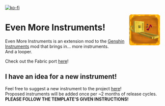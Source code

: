 [![ko-fi](https://ko-fi.com/img/githubbutton_sm.svg)](https://ko-fi.com/D1D1LE3HC)

<img align="right" src="https://github.com/StavWasPlayZ/Even-More-Instruments/blob/1.20.1/src/main/resources/icon.png?raw=true" width="100">

# Even More Instruments!

Even More Instruments is an extension mod to the [Genshin Instruments](https://www.curseforge.com/minecraft/mc-mods/genshin-instruments) mod that brings in... more instruments.  
And a looper.

Check out the Fabric port [here](https://github.com/StavWasPlayZ/Even-More-Instruments-Fabric/)!

## I have an idea for a new instrument!

Feel free to suggest a new instrument to the project [here](https://github.com/StavWasPlayZ/Even-More-Instruments/issues/new?assignees=&labels=instrument+request&projects=&template=new-instrument-request.md&title=New+Instrument+Request%3A+Musical+Toilet+Paper)!  
Proposed instruments will be added once per ~2 months of release cycles.  
**PLEASE FOLLOW THE TEMPLATE'S GIVEN INSTRUCTIONS!**